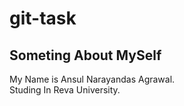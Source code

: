 # git-task

## Someting About MySelf

My Name is Ansul Narayandas Agrawal.<br>
Studing In Reva University.

